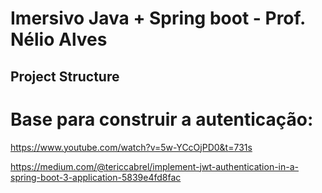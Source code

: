 # Imersivo Java + Spring boot - Prof. Nélio Alves



## Project Structure


# Base para construir a autenticação:
https://www.youtube.com/watch?v=5w-YCcOjPD0&t=731s

https://medium.com/@tericcabrel/implement-jwt-authentication-in-a-spring-boot-3-application-5839e4fd8fac